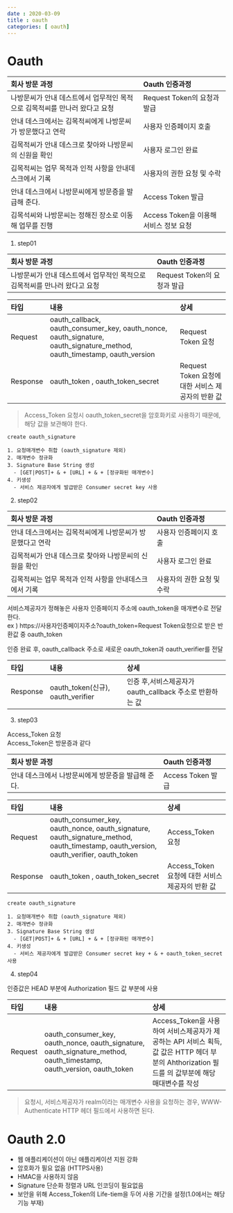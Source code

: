 ```yaml
---
date : 2020-03-09
title : oauth
categories: [ oauth]
---
```


# Oauth

|회사 방문 과정| Oauth 인증과정|
|:--|:--|
|나방문씨가 안내 데스트에서 업무적인 목적으로 김목적씨를 만나러 왔다고 요청|Request Token의 요청과 발급|
|안내 데스크에서는 김목적씨에게 나방문씨가 방문했다고 연락|사용자 인증페이지 호출|
|김목적씨가 안내 데스크로 찾아와 나방문씨의 신원을 확인| 사용자 로그인 완료|
|김목적씨는 업무 목적과 인적 사항을 안내데스크에서 기록|사용자의 권한 요청 및 수락|
|안내 데스크에서 나방문씨에게 방문증을 발급해 준다. | Access Token 발급|
|김목석씨와 나방문씨는 정해진 장소로 이동해 업무를 진행|Access Token을 이용해 서비스 정보 요청|

1. step01

|회사 방문 과정| Oauth 인증과정|
|:--|:--|
|나방문씨가 안내 데스트에서 업무적인 목적으로 김목적씨를 만나러 왔다고 요청|Request Token의 요청과 발급|

|타입|내용|상세|
|:--|:--|:--|
|Request|oauth_callback, oauth_consumer_key,  oauth_nonce, oauth_signature, oauth_signature_method, oauth_timestamp, oauth_version|Request Token 요청|
|Response|oauth_token , oauth_token_secret|Request Token 요청에 대한 서비스 제공자의 반환 값|

> Access_Token 요청시 oauth_token_secret을 암호화키로 사용하기 때문에, 해당 값을 보관해야 한다.

```
create oauth_signature

1. 요청매개변수 취합 (oauth_signature 제외)
2. 매개변수 정규화
3. Signature Base String 생성
  - [GET|POST]+ & + [URL] + & + [정규화된 매개변수]
4. 키생성
  - 서비스 제공자에게 발급받은 Consumer secret key 사용
```

2. step02

|회사 방문 과정| Oauth 인증과정|
|:--|:--|
|안내 데스크에서는 김목적씨에게 나방문씨가 방문했다고 연락|사용자 인증페이지 호출|
|김목적씨가 안내 데스크로 찾아와 나방문씨의 신원을 확인| 사용자 로그인 완료|
|김목적씨는 업무 목적과 인적 사항을 안내데스크에서 기록|사용자의 권한 요청 및 수락|

서비스제공자가 정해놓은 사용자 인증페이지 주소에 oauth_token을 매개변수로 전달한다.  
ex ) https:\//사용자인증페이지주소?oauth_token=Request Token요청으로 받은 반환값 중 oauth_token

인증 완료 후, oauth_callback 주소로 새로운 oauth_token과 oauth_verifier를 전달

|타입|내용|상세|
|:--|:--|:--|
|Response|oauth_token(신규), oauth_verifier|인증 후,서비스제공자가 oauth_callback 주소로 반환하는 값|


3. step03

Access_Token 요청  
Access_Token은 방문증과 같다

|회사 방문 과정| Oauth 인증과정|
|:--|:--|
|안내 데스크에서 나방문씨에게 방문증을 발급해 준다. | Access Token 발급|

|타입|내용|상세|
|:--|:--|:--|
|Request|oauth_consumer_key, oauth_nonce, oauth_signature, oauth_signature_method, oauth_timestamp, oauth_version, oauth_verifier, oauth_token |Access_Token 요청|
|Response|oauth_token , oauth_token_secret|Access_Token 요청에 대한 서비스 제공자의 반환 값|


```
create oauth_signature

1. 요청매개변수 취합 (oauth_signature 제외)
2. 매개변수 정규화
3. Signature Base String 생성
  - [GET|POST]+ & + [URL] + & + [정규화된 매개변수]
4. 키생성
  - 서비스 제공자에게 발급받은 Consumer secret key + & + oauth_token_secret 사용

```

4. step04

인증값은 HEAD 부분에 Authorization 필드 값 부분에 사용

|타입|내용|상세|
|:--|:--|:--|
|Request|oauth_consumer_key, oauth_nonce, oauth_signature, oauth_signature_method, oauth_timestamp, oauth_version, oauth_token |Access_Token을 사용하여 서비스제공자가 제공하는 API 서비스 획득, 값 값은 HTTP 헤더 부분의 Ahthorization 필드를 의 값부분에 해당 매대변수를 작성|

> 요청시, 서비스제공자가 realm이라는 매개변수 사용을 요청하는 경우, WWW-Authenticate HTTP 헤더 필드에서 사용하면 된다.

# Oauth 2.0

- 웹 애플리케이션이 아닌 애플리케이션 지원 강화
- 암호화가 필요 없음 (HTTPS사용)
- HMAC을 사용하지 않음
- Signature 단순화 정렬과 URL 인코딩이 필요없음
- 보안을 위해 Access_Token의 Life-tiem을 두어 사용 기간을 설정(1.0에서는 해당 기능 부재)
